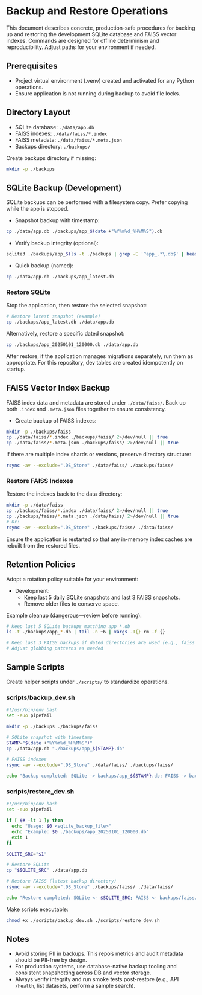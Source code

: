 # Backup and Restore Operations

This document describes concrete, production-safe procedures for backing up and restoring the development SQLite database and FAISS vector indexes. Commands are designed for offline determinism and reproducibility. Adjust paths for your environment if needed.

## Prerequisites

- Project virtual environment (.venv) created and activated for any Python operations.
- Ensure application is not running during backup to avoid file locks.

## Directory Layout

- SQLite database: `./data/app.db`
- FAISS indexes: `./data/faiss/*.index`
- FAISS metadata: `./data/faiss/*.meta.json`
- Backups directory: `./backups/`

Create backups directory if missing:
```bash
mkdir -p ./backups
```

## SQLite Backup (Development)

SQLite backups can be performed with a filesystem copy. Prefer copying while the app is stopped.

- Snapshot backup with timestamp:
```bash
cp ./data/app.db ./backups/app_$(date +"%Y%m%d_%H%M%S").db
```

- Verify backup integrity (optional):
```bash
sqlite3 ./backups/app_$(ls -t ./backups | grep -E '^app_.*\.db$' | head -n1) "PRAGMA integrity_check;"
```

- Quick backup (named):
```bash
cp ./data/app.db ./backups/app_latest.db
```

### Restore SQLite

Stop the application, then restore the selected snapshot:

```bash
# Restore latest snapshot (example)
cp ./backups/app_latest.db ./data/app.db
```

Alternatively, restore a specific dated snapshot:
```bash
cp ./backups/app_20250101_120000.db ./data/app.db
```

After restore, if the application manages migrations separately, run them as appropriate. For this repository, dev tables are created idempotently on startup.

## FAISS Vector Index Backup

FAISS index data and metadata are stored under `./data/faiss/`. Back up both `.index` and `.meta.json` files together to ensure consistency.

- Create backup of FAISS indexes:
```bash
mkdir -p ./backups/faiss
cp ./data/faiss/*.index ./backups/faiss/ 2>/dev/null || true
cp ./data/faiss/*.meta.json ./backups/faiss/ 2>/dev/null || true
```

If there are multiple index shards or versions, preserve directory structure:
```bash
rsync -av --exclude=".DS_Store" ./data/faiss/ ./backups/faiss/
```

### Restore FAISS Indexes

Restore the indexes back to the data directory:

```bash
mkdir -p ./data/faiss
cp ./backups/faiss/*.index ./data/faiss/ 2>/dev/null || true
cp ./backups/faiss/*.meta.json ./data/faiss/ 2>/dev/null || true
# Or:
rsync -av --exclude=".DS_Store" ./backups/faiss/ ./data/faiss/
```

Ensure the application is restarted so that any in-memory index caches are rebuilt from the restored files.

## Retention Policies

Adopt a rotation policy suitable for your environment:

- Development:
  - Keep last 5 daily SQLite snapshots and last 3 FAISS snapshots.
  - Remove older files to conserve space.

Example cleanup (dangerous—review before running):
```bash
# Keep last 5 SQLite backups matching app_*.db
ls -t ./backups/app_*.db | tail -n +6 | xargs -I{} rm -f {}

# Keep last 3 FAISS backups if dated directories are used (e.g., faiss_YYYYMMDD/)
# Adjust globbing patterns as needed
```

## Sample Scripts

Create helper scripts under `./scripts/` to standardize operations.

### scripts/backup_dev.sh
```bash
#!/usr/bin/env bash
set -euo pipefail

mkdir -p ./backups ./backups/faiss

# SQLite snapshot with timestamp
STAMP="$(date +"%Y%m%d_%H%M%S")"
cp ./data/app.db "./backups/app_${STAMP}.db"

# FAISS indexes
rsync -av --exclude=".DS_Store" ./data/faiss/ ./backups/faiss/

echo "Backup completed: SQLite -> backups/app_${STAMP}.db; FAISS -> backups/faiss/"
```

### scripts/restore_dev.sh
```bash
#!/usr/bin/env bash
set -euo pipefail

if [ $# -lt 1 ]; then
  echo "Usage: $0 <sqlite_backup_file>"
  echo "Example: $0 ./backups/app_20250101_120000.db"
  exit 1
fi

SQLITE_SRC="$1"

# Restore SQLite
cp "$SQLITE_SRC" ./data/app.db

# Restore FAISS (latest backup directory)
rsync -av --exclude=".DS_Store" ./backups/faiss/ ./data/faiss/

echo "Restore completed: SQLite <- $SQLITE_SRC; FAISS <- backups/faiss/"
```

Make scripts executable:
```bash
chmod +x ./scripts/backup_dev.sh ./scripts/restore_dev.sh
```

## Notes

- Avoid storing PII in backups. This repo’s metrics and audit metadata should be PII-free by design.
- For production systems, use database-native backup tooling and consistent snapshotting across DB and vector storage.
- Always verify integrity and run smoke tests post-restore (e.g., API `/health`, list datasets, perform a sample search).
